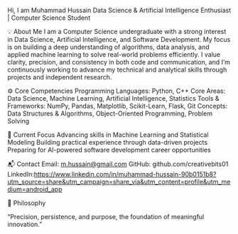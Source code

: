 Hi,
I am Muhammad Hussain
Data Science & Artificial Intelligence Enthusiast | Computer Science Student

💡 About Me
I am a Computer Science undergraduate with a strong interest in Data Science, Artificial Intelligence, and Software Development.
My focus is on building a deep understanding of algorithms, data analysis, and applied machine learning to solve real-world problems efficiently.
I value clarity, precision, and consistency in both code and communication, and I’m continuously working to advance my technical and analytical skills through projects and independent research.

⚙️ Core Competencies
Programming Languages: Python, C++
Core Areas: Data Science, Machine Learning, Artificial Intelligence, Statistics
Tools & Frameworks: NumPy, Pandas, Matplotlib, Scikit-Learn, Flask, Git
Concepts: Data Structures & Algorithms, Object-Oriented Programming, Problem Solving


🎯 Current Focus
Advancing skills in Machine Learning and Statistical Modeling
Building practical experience through data-driven projects
Preparing for AI-powered software development career opportunities

📬 Contact
Email: m.hussain@gmail.com
GitHub: github.com/creativebits01
LinkedIn:https://www.linkedin.com/in/muhammad-hussain-90b0151b8?utm_source=share&utm_campaign=share_via&utm_content=profile&utm_medium=android_app

🧠 Philosophy

“Precision, persistence, and purpose, the foundation of meaningful innovation.”
